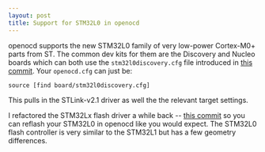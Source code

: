 ```yaml
---
layout: post
title: Support for STM32L0 in openocd
---
```


openocd supports the new STM32L0 family of very low-power Cortex-M0+ parts from
ST.  The common dev kits for them are the Discovery and Nucleo boards which can
both use the `stm32l0discovery.cfg` file introduced in [this commit](http://openocd.zylin.com/#/c/2317/).  Your `openocd.cfg` can just be:

    source [find board/stm32l0discovery.cfg]

This pulls in the STLink-v2.1 driver as well the the relevant target settings.

I refactored the STM32Lx flash driver a while back -- [this commit](http://openocd.zylin.com/#/c/2200/) so you can reflash your STM32L0 in openocd like you
would expect.  The STM32L0 flash controller is very similar to the STM32L1 but
has a few geometry differences.
